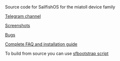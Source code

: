 Source code for SailfishOS for the miatoll device family

[Telegram channel](https://t.me/Sailfish_miatoll)

[Screenshots](https://t.me/Sailfish_miatoll/35)

[Bugs](https://t.me/Sailfish_miatoll/3)

[Complete FAQ and installation guide](https://telegra.ph/SailfishOS-for-miatoll-03-24)

To build from source you can use [sfbootstrap script](https://github.com/SailfishOS-miatoll/sfbootstrap)

